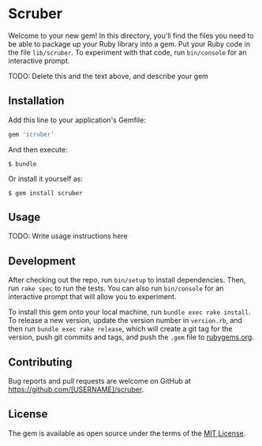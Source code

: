 # Scruber

Welcome to your new gem! In this directory, you'll find the files you need to be able to package up your Ruby library into a gem. Put your Ruby code in the file `lib/scruber`. To experiment with that code, run `bin/console` for an interactive prompt.

TODO: Delete this and the text above, and describe your gem

## Installation

Add this line to your application's Gemfile:

```ruby
gem 'scruber'
```

And then execute:

    $ bundle

Or install it yourself as:

    $ gem install scruber

## Usage

TODO: Write usage instructions here

## Development

After checking out the repo, run `bin/setup` to install dependencies. Then, run `rake spec` to run the tests. You can also run `bin/console` for an interactive prompt that will allow you to experiment.

To install this gem onto your local machine, run `bundle exec rake install`. To release a new version, update the version number in `version.rb`, and then run `bundle exec rake release`, which will create a git tag for the version, push git commits and tags, and push the `.gem` file to [rubygems.org](https://rubygems.org).

## Contributing

Bug reports and pull requests are welcome on GitHub at https://github.com/[USERNAME]/scruber.

## License

The gem is available as open source under the terms of the [MIT License](http://opensource.org/licenses/MIT).
